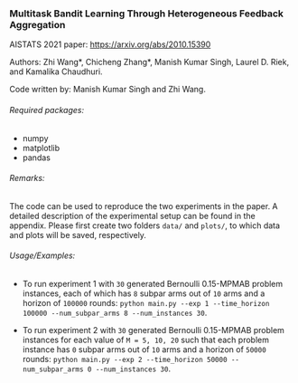### Multitask Bandit Learning Through Heterogeneous Feedback Aggregation

AISTATS 2021 paper: https://arxiv.org/abs/2010.15390

Authors: Zhi Wang*, Chicheng Zhang*, Manish Kumar Singh, 
Laurel D. Riek, and Kamalika Chaudhuri.

Code written by: Manish Kumar Singh and Zhi Wang.

###### Required packages:
- numpy
- matplotlib
- pandas

###### Remarks:
The code can be used to reproduce the two experiments in the paper.
A detailed description of the experimental setup can be found in the appendix.
Please first create two folders `data/` and `plots/`, 
to which data and plots will be saved, respectively.

###### Usage/Examples:
- To run experiment 1 with `30` generated Bernoulli 0.15-MPMAB problem instances, 
 each of which has `8` subpar arms out of `10` arms and a horizon of `100000` rounds:
`python main.py --exp 1 --time_horizon 100000 --num_subpar_arms 8 --num_instances 30`.

- To run experiment 2 with `30` generated Bernoulli 0.15-MPMAB problem instances
for each value of `M = 5, 10, 20` 
such that each problem instance has `0` subpar arms out of `10` arms and a horizon of `50000` rounds:
`python main.py --exp 2 --time_horizon 50000 --num_subpar_arms 0 --num_instances 30`.




